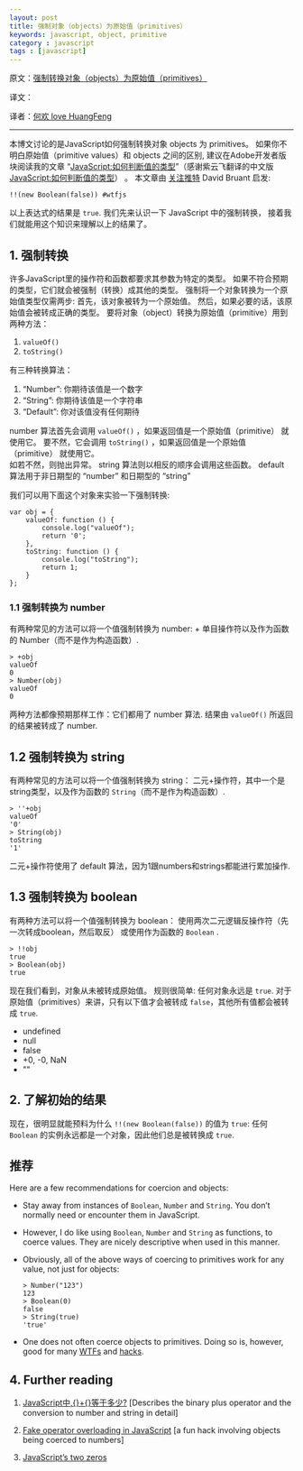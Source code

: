 ```yaml
---
layout: post
title: 强制对象（objects）为原始值（primitives）
keywords: javascript, object, primitive
category : javascript
tags : [javascript]
---
```


原文：[强制转换对象（objects）为原始值（primitives）](http://www.2ality.com/2012/11/coercing-objects.html)

译文：[]()

译者：[何欢 love HuangFeng]()

----------------------------------------------------

本博文讨论的是JavaScript如何强制转换对象 objects 为 primitives。 
如果你不明白原始值（primitive values）和 objects 之间的区别, 
建议在Adobe开发者版块阅读我的文章 “[JavaScript:如何判断值的类型][]”（感谢紫云飞翻译的中文版[JavaScript:如何判断值的类型](http://www.cnblogs.com/ziyunfei/archive/2012/10/11/2717057.html)） 。 
本文章由 [关注推特][] David Bruant 启发:

[JavaScript:如何判断值的类型]: http://www.adobe.com/devnet/html5/articles/categorizing-values-in-javascript.html
[关注推特]: https://twitter.com/DavidBruant/status/273451064764805120

	!!(new Boolean(false)) #wtfjs

以上表达式的结果是 `true`. 
我们先来认识一下 JavaScript 中的强制转换，
接着我们就能用这个知识来理解以上的结果了。

## 1. 强制转换

许多JavaScript里的操作符和函数都要求其参数为特定的类型。
如果不符合预期的类型，它们就会被强制（转换）成其他的类型。
强制将一个对象转换为一个原始值类型仅需两步: 首先，该对象被转为一个原始值。
然后，如果必要的话，该原始值会被转成正确的类型。 
要将对象（object）转换为原始值（primitive）用到两种方法：

1. `valueOf()`
2. `toString()`

有三种转换算法：

1. “Number”: 你期待该值是一个数字
2. “String”: 你期待该值是一个字符串
3. “Default”: 你对该值没有任何期待

number 算法首先会调用 `valueOf()` ，如果返回值是一个原始值（primitive） 就使用它。 
要不然，它会调用 `toString()` ，如果返回值是一个原始值（primitive） 就使用它。  
如若不然，则抛出异常。 
string 算法则以相反的顺序会调用这些函数。
default 算法用于非日期型的 “number” 和日期型的 “string”

我们可以用下面这个对象来实验一下强制转换:

    var obj = {
        valueOf: function () {
            console.log("valueOf");
            return '0';
        },
        toString: function () {
            console.log("toString");
            return 1;
        }
    };

### 1.1 强制转换为 number

有两种常见的方法可以将一个值强制转换为 number: + 单目操作符以及作为函数的 Number（而不是作为构造函数）.

    > +obj
    valueOf
    0
    > Number(obj)
    valueOf
    0

两种方法都像预期那样工作：它们都用了 number 算法. 
结果由 `valueOf()` 所返回的结果被转成了 number.

## 1.2 强制转换为 string

有两种常见的方法可以将一个值强制转换为 string： 
二元+操作符，其中一个是string类型，以及作为函数的 `String`（而不是作为构造函数）.

    > ''+obj
    valueOf
    '0'
    > String(obj)
    toString
    '1'

二元+操作符使用了 default 算法，因为1跟numbers和strings都能进行累加操作.

## 1.3 强制转换为 boolean

有两种方法可以将一个值强制转换为 boolean：
使用两次二元逻辑反操作符（先一次转成boolean，然后取反） 或使用作为函数的 `Boolean` .

    > !!obj
    true
    > Boolean(obj)
    true

现在我们看到，对象从未被转成原始值。
规则很简单: 任何对象永远是 `true`. 
对于原始值（primitives）来讲，只有以下值才会被转成 `false`，其他所有值都会被转成 `true`.

* undefined
* null
* false
* +0, -0, NaN
* ""

## 2. 了解初始的结果

现在，很明显就能预料为什么 `!!(new Boolean(false))` 的值为 `true`: 
任何 `Boolean` 的实例永远都是一个对象，因此他们总是被转换成 `true`.

## 推荐

Here are a few recommendations for coercion and objects:

*	Stay away from instances of `Boolean`, `Number` and `String`. 
	You don’t normally need or encounter them in JavaScript.

*	However, I do like using `Boolean`, `Number` and `String` as functions, to coerce values. 
	They are nicely descriptive when used in this manner.

*	Obviously, all of the above ways of coercing to primitives work for any value, not just for objects:

	    > Number("123")
	    123
	    > Boolean(0)
	    false
	    > String(true)
	    'true'

*	One does not often coerce objects to primitives. 
	Doing so is, however, good for many [WTFs][1] and [hacks][2].

## 4. Further reading

1. [JavaScript中,{}+{}等于多少?][1] [Describes the binary plus operator and the conversion to number and string in detail]

2. [Fake operator overloading in JavaScript][2] [a fun hack involving objects being coerced to numbers]

3. [JavaScript’s two zeros][3]

[1]: http://justjavac.com/javascript/2012/12/20/object-plus-object.html
[2]: http://www.2ality.com/2011/12/fake-operator-overloading.html
[3]: http://www.2ality.com/2012/03/signedzero.html
